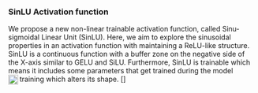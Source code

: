 ### SinLU Activation function

We propose a new non-linear trainable activation function, called Sinu-sigmoidal Linear Unit (SinLU). Here, we aim to explore the sinusoidal properties in an activation function with maintaining a ReLU-like structure. SinLU is a continuous function with a buffer zone on the negative side of the X-axis similar to GELU and SiLU. Furthermore, SinLU is trainable which means it includes some parameters that get trained during the model training which alters its shape.
[<img align="left" width="20px" src="https://www.overleaf.com/project/607ef0edd234f977af3d3e66/file/60a3eed4a1ca9d54e89bae77"/>]